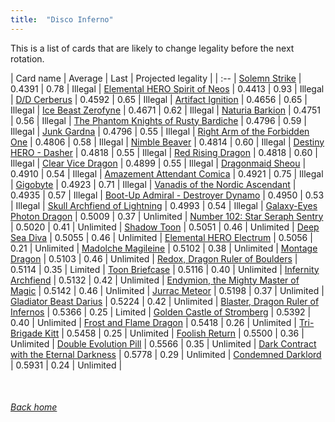 ```yaml
---
title:  "Disco Inferno"
---
```


This is a list of cards that are likely to change legality before the next rotation.

| Card name | Average | Last | Projected legality |
| :-- |
[Solemn Strike](https://db.ygoprodeck.com/card/?search=Solemn%20Strike) | 0.4391 | 0.78 | Illegal |
[Elemental HERO Spirit of Neos](https://db.ygoprodeck.com/card/?search=Elemental%20HERO%20Spirit%20of%20Neos) | 0.4413 | 0.93 | Illegal |
[D/D Cerberus](https://db.ygoprodeck.com/card/?search=D/D%20Cerberus) | 0.4592 | 0.65 | Illegal |
[Artifact Ignition](https://db.ygoprodeck.com/card/?search=Artifact%20Ignition) | 0.4656 | 0.65 | Illegal |
[Ice Beast Zerofyne](https://db.ygoprodeck.com/card/?search=Ice%20Beast%20Zerofyne) | 0.4671 | 0.62 | Illegal |
[Naturia Barkion](https://db.ygoprodeck.com/card/?search=Naturia%20Barkion) | 0.4751 | 0.56 | Illegal |
[The Phantom Knights of Rusty Bardiche](https://db.ygoprodeck.com/card/?search=The%20Phantom%20Knights%20of%20Rusty%20Bardiche) | 0.4796 | 0.59 | Illegal |
[Junk Gardna](https://db.ygoprodeck.com/card/?search=Junk%20Gardna) | 0.4796 | 0.55 | Illegal |
[Right Arm of the Forbidden One](https://db.ygoprodeck.com/card/?search=Right%20Arm%20of%20the%20Forbidden%20One) | 0.4806 | 0.58 | Illegal |
[Nimble Beaver](https://db.ygoprodeck.com/card/?search=Nimble%20Beaver) | 0.4814 | 0.60 | Illegal |
[Destiny HERO - Dasher](https://db.ygoprodeck.com/card/?search=Destiny%20HERO%20-%20Dasher) | 0.4818 | 0.55 | Illegal |
[Red Rising Dragon](https://db.ygoprodeck.com/card/?search=Red%20Rising%20Dragon) | 0.4818 | 0.60 | Illegal |
[Clear Vice Dragon](https://db.ygoprodeck.com/card/?search=Clear%20Vice%20Dragon) | 0.4899 | 0.55 | Illegal |
[Dragonmaid Sheou](https://db.ygoprodeck.com/card/?search=Dragonmaid%20Sheou) | 0.4910 | 0.54 | Illegal |
[Amazement Attendant Comica](https://db.ygoprodeck.com/card/?search=Amazement%20Attendant%20Comica) | 0.4921 | 0.75 | Illegal |
[Gigobyte](https://db.ygoprodeck.com/card/?search=Gigobyte) | 0.4923 | 0.71 | Illegal |
[Vanadis of the Nordic Ascendant](https://db.ygoprodeck.com/card/?search=Vanadis%20of%20the%20Nordic%20Ascendant) | 0.4935 | 0.57 | Illegal |
[Boot-Up Admiral - Destroyer Dynamo](https://db.ygoprodeck.com/card/?search=Boot-Up%20Admiral%20-%20Destroyer%20Dynamo) | 0.4950 | 0.53 | Illegal |
[Skull Archfiend of Lightning](https://db.ygoprodeck.com/card/?search=Skull%20Archfiend%20of%20Lightning) | 0.4993 | 0.54 | Illegal |
[Galaxy-Eyes Photon Dragon](https://db.ygoprodeck.com/card/?search=Galaxy-Eyes%20Photon%20Dragon) | 0.5009 | 0.37 | Unlimited |
[Number 102: Star Seraph Sentry](https://db.ygoprodeck.com/card/?search=Number%20102:%20Star%20Seraph%20Sentry) | 0.5020 | 0.41 | Unlimited |
[Shadow Toon](https://db.ygoprodeck.com/card/?search=Shadow%20Toon) | 0.5051 | 0.46 | Unlimited |
[Deep Sea Diva](https://db.ygoprodeck.com/card/?search=Deep%20Sea%20Diva) | 0.5055 | 0.46 | Unlimited |
[Elemental HERO Electrum](https://db.ygoprodeck.com/card/?search=Elemental%20HERO%20Electrum) | 0.5056 | 0.21 | Unlimited |
[Madolche Magileine](https://db.ygoprodeck.com/card/?search=Madolche%20Magileine) | 0.5102 | 0.38 | Unlimited |
[Montage Dragon](https://db.ygoprodeck.com/card/?search=Montage%20Dragon) | 0.5103 | 0.46 | Unlimited |
[Redox, Dragon Ruler of Boulders](https://db.ygoprodeck.com/card/?search=Redox,%20Dragon%20Ruler%20of%20Boulders) | 0.5114 | 0.35 | Limited |
[Toon Briefcase](https://db.ygoprodeck.com/card/?search=Toon%20Briefcase) | 0.5116 | 0.40 | Unlimited |
[Infernity Archfiend](https://db.ygoprodeck.com/card/?search=Infernity%20Archfiend) | 0.5132 | 0.42 | Unlimited |
[Endymion, the Mighty Master of Magic](https://db.ygoprodeck.com/card/?search=Endymion,%20the%20Mighty%20Master%20of%20Magic) | 0.5142 | 0.46 | Unlimited |
[Jurrac Meteor](https://db.ygoprodeck.com/card/?search=Jurrac%20Meteor) | 0.5198 | 0.37 | Unlimited |
[Gladiator Beast Darius](https://db.ygoprodeck.com/card/?search=Gladiator%20Beast%20Darius) | 0.5224 | 0.42 | Unlimited |
[Blaster, Dragon Ruler of Infernos](https://db.ygoprodeck.com/card/?search=Blaster,%20Dragon%20Ruler%20of%20Infernos) | 0.5366 | 0.25 | Limited |
[Golden Castle of Stromberg](https://db.ygoprodeck.com/card/?search=Golden%20Castle%20of%20Stromberg) | 0.5392 | 0.40 | Unlimited |
[Frost and Flame Dragon](https://db.ygoprodeck.com/card/?search=Frost%20and%20Flame%20Dragon) | 0.5418 | 0.26 | Unlimited |
[Tri-Brigade Kitt](https://db.ygoprodeck.com/card/?search=Tri-Brigade%20Kitt) | 0.5458 | 0.25 | Unlimited |
[Foolish Return](https://db.ygoprodeck.com/card/?search=Foolish%20Return) | 0.5500 | 0.36 | Unlimited |
[Double Evolution Pill](https://db.ygoprodeck.com/card/?search=Double%20Evolution%20Pill) | 0.5566 | 0.35 | Unlimited |
[Dark Contract with the Eternal Darkness](https://db.ygoprodeck.com/card/?search=Dark%20Contract%20with%20the%20Eternal%20Darkness) | 0.5778 | 0.29 | Unlimited |
[Condemned Darklord](https://db.ygoprodeck.com/card/?search=Condemned%20Darklord) | 0.5931 | 0.24 | Unlimited |

<br>

###### [Back home](index)